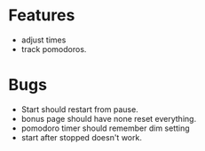 # Features
- adjust times
- track pomodoros. 
# Bugs
- Start should restart from pause. 
- bonus page should have none reset everything. 
- pomodoro timer should remember dim setting
- start after stopped doesn't work.  